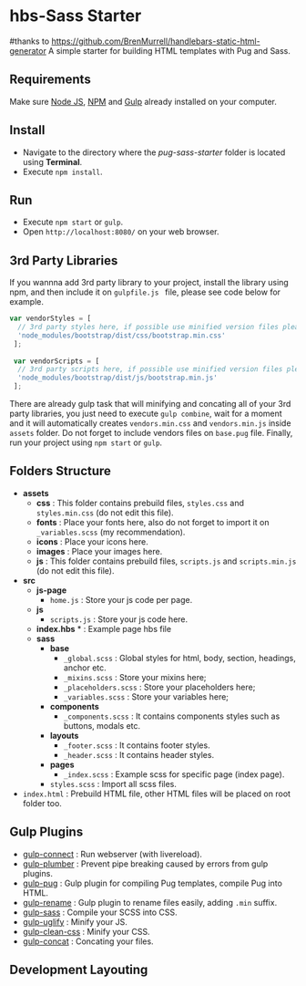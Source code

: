 # hbs-Sass Starter
#thanks to https://github.com/BrenMurrell/handlebars-static-html-generator
A simple starter for building HTML templates with Pug and Sass.

## Requirements

Make sure [Node JS](https://nodejs.org), [NPM](https://www.npmjs.com) and [Gulp](http://gulpjs.com/) already installed on your computer.

## Install

* Navigate to the directory where the _pug-sass-starter_ folder is located using **Terminal**.
* Execute `npm install`.

## Run

* Execute `npm start` or `gulp`.
* Open `http://localhost:8080/` on your web browser.

## 3rd Party Libraries

If you wannna add 3rd party library to your project, install the library using npm, and then include it on `gulpfile.js ` file, please see code below for example.

```js
var vendorStyles = [
  // 3rd party styles here, if possible use minified version files please.
  'node_modules/bootstrap/dist/css/bootstrap.min.css'
 ];
 
 var vendorScripts = [
  // 3rd party scripts here, if possible use minified version files please.
  'node_modules/bootstrap/dist/js/bootstrap.min.js'
 ];
```

There are already gulp task that will minifying and concating all of your 3rd party libraries, you just need to execute `gulp combine`, wait for a moment and it will automatically creates `vendors.min.css` and `vendors.min.js` inside `assets` folder. Do not forget to include vendors files on `base.pug` file. Finally, run your project using `npm start` or `gulp`.

## Folders Structure

* **assets**
  * **css** : This folder contains prebuild files, `styles.css` and `styles.min.css` (do not edit this file).
  * **fonts** : Place your fonts here, also do not forget to import it on `_variables.scss` (my recommendation).
  * **icons** : Place your icons here.
  * **images** : Place your images here.
  * **js** : This folder contains prebuild files, `scripts.js` and `scripts.min.js` (do not edit this file).
* **src**
  * **js-page**
      * `home.js` : Store your js code per page.
  * **js**
    * `scripts.js` : Store your js code here.
  * **index.hbs** * : Example page hbs file
  * **sass**
    * **base**
      * `_global.scss` : Global styles for html, body, section, headings, anchor etc.
      * `_mixins.scss` : Store your mixins here;
      * `_placeholders.scss` : Store your placeholders here;
      * `_variables.scss` : Store your variables here;
    * **components**
      * `_components.scss` : It contains components styles such as buttons, modals etc.
    * **layouts**
      * `_footer.scss` : It contains footer styles.
      * `_header.scss` : It contains header styles.
    * **pages**
      * `_index.scss` : Example scss for specific page (index page).
    * `styles.scss` : Import all scss files.
* `index.html` : Prebuild HTML file, other HTML files will be placed on root folder too.

## Gulp Plugins

* [gulp-connect](https://www.npmjs.com/package/gulp-connect) : Run webserver (with livereload).
* [gulp-plumber](https://www.npmjs.com/package/gulp-plumber) : Prevent pipe breaking caused by errors from gulp plugins.
* [gulp-pug](https://www.npmjs.com/package/gulp-pug) : Gulp plugin for compiling Pug templates, compile Pug into HTML.
* [gulp-rename](https://www.npmjs.com/package/gulp-rename) : Gulp plugin to rename files easily, adding `.min` suffix.
* [gulp-sass](https://www.npmjs.com/package/gulp-sass) : Compile your SCSS into CSS.
* [gulp-uglify](https://www.npmjs.com/package/gulp-uglify) : Minify your JS.
* [gulp-clean-css](https://www.npmjs.com/package/gulp-clean-css) : Minify your CSS.
* [gulp-concat](https://www.npmjs.com/package/gulp-concat) : Concating your files.

## Development Layouting